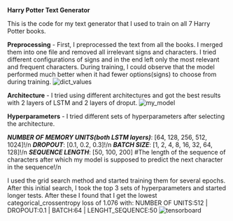 **Harry Potter Text Generator**

This is the code for my text generator that I used to train on all 7 Harry Potter books.

**Preprocessing** - First, I preprocessed the text from all the books. I merged them into one file and removed all irrelevant signs and characters. I tried different configurations of signs and in the end left only the most relevant and frequent characters. During training, I could observe that the model performed much better when it had fewer options(signs) to choose from during training.
![dict_values](https://user-images.githubusercontent.com/66701870/148061695-958b1e74-af19-4cfa-931d-e2bcbca96ecf.png)

**Architecture** - I tried using different architectures and got the best results with 2 layers of LSTM and 2 layers of droput.
![my_model](https://user-images.githubusercontent.com/66701870/148061773-ceb3803f-8027-4cbb-90d9-970fbe612ba7.png)

**Hyperparameters** - I tried different sets of hyperparameters after selecting the architecture.

***NUMBER OF MEMORY UNITS(both LSTM layers)***: [64, 128, 256, 512, 1024]!/n
***DROPOUT***: [0.1, 0.2, 0.3]!/n
***BATCH SIZE***: [1, 2, 4, 8, 16, 32, 64, 128]!/n
***SEQUENCE LENGTH***: [50, 100, 200] #The length of the sequence of characters after which my model is supposed to predict the next character in the sequence!/n

I used the grid search method and started training them for several epochs. After this initial search, I took the top 3 sets of hyperparameters and started longer tests.
After these I found that I get the lowest categorical_crossentropy loss of 1.076 with: NUMBER OF UNITS:512 | DROPOUT:0.1 | BATCH:64 | LENGHT_SEQUENCE:50
![tensorboard](https://user-images.githubusercontent.com/66701870/148061829-f7cb8a90-673c-4480-bd99-0146b511c58d.png)
